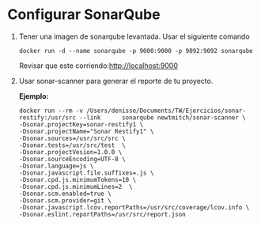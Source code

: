 # Configurar SonarQube

1. Tener una imagen de sonarqube levantada. Usar el siguiente comando 
    ```
    docker run -d --name sonarqube -p 9000:9000 -p 9092:9092 sonarqube
    ```
    Revisar que este corriendo:[http://localhost:9000](http://localhost:9000)   
2. Usar sonar-scanner para generar el reporte de tu proyecto.

    **Ejemplo:**
    ```
    docker run --rm -v /Users/denisse/Documents/TW/Ejercicios/sonar-restify:/usr/src --link      sonarqube newtmitch/sonar-scanner \
    -Dsonar.projectKey=sonar-restify1 \
    -Dsonar.projectName="Sonar Restify1" \
    -Dsonar.sources=/usr/src/src \
    -Dsonar.tests=/usr/src/test  \
    -Dsonar.projectVesion=1.0.0 \
    -Dsonar.sourceEncoding=UTF-8 \
    -Dsonar.language=js \
    -Dsonar.javascript.file.suffixes=.js \
    -Dsonar.cpd.js.minimumTokens=10 \
    -Dsonar.cpd.js.minimumLines=2  \
    -Dsonar.scm.enabled=true \
    -Dsonar.scm.provider=git \
    -Dsonar.javascript.lcov.reportPaths=/usr/src/coverage/lcov.info \
    -Dsonar.eslint.reportPaths=/usr/src/report.json
    ```
